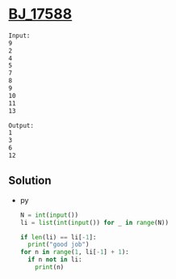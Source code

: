 # [BJ_17588](https://acmicpc.net/problem/17588)



```txt
Input:
9
2
4
5
7
8
9
10
11
13

Output:
1
3
6
12
```

## Solution

* py

  ```py
  N = int(input())
  li = list(int(input()) for _ in range(N))

  if len(li) == li[-1]:
    print("good job")
  for n in range(1, li[-1] + 1):
    if n not in li:
      print(n)
  ```
